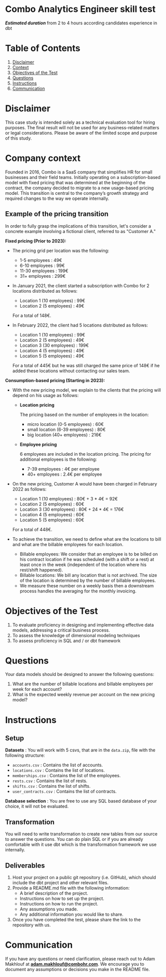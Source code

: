 
Combo Analytics Engineer skill test
================
***Estimated duration*** from 2 to 4 hours according candidates experience in dbt

# Table of Contents
1. [Disclaimer](#disclaimer)
2. [Context](#context)
3. [Objectives of the Test](#objectives-of-the-test)
4. [Questions](#questions)
5. [Instructions](#instructions)
6. [Communication](#communication)

# Disclaimer
This case study is intended solely as a technical evaluation tool for hiring purposes. The final result will not be used for any business-related matters or legal considerations. Please be aware of the limited scope and purpose of this study.

# Company context
Founded in 2016, Combo is a SaaS company that simplifies HR for small businesses and their field teams. Initially operating on a subscription-based model with fixed pricing that was determined at the beginning of the contract, the company decided to migrate to a new usage-based pricing model. This transition is central to the company’s growth strategy and required changes to the way we operate internally.

## Example of the pricing transition
In order to fully grasp the implications of this transition, let's consider a concrete example involving a fictional client, referred to as "Customer A."

**Fixed pricing (Prior to 2023):**
- The pricing grid per location was the following:
    - 1-5 employees : 49€
    - 6-10 employees : 99€
    - 11-30 employees : 199€
    - 31+ employees : 299€
- In January 2021, the client started a subscription with Combo for 2 locations distributed as follows:
    - Location 1 (10 employees) : 99€
    - Location 2 (5 employees) : 49€

    For a total of 148€.

- In February 2022, the client had 5 locations distributed as follows:
    - Location 1 (10 employees) : 99€
    - Location 2 (5 employees) : 49€
    - Location 3 (30 employees) : 199€
    - Location 4 (5 employees) : 49€
    - Location 5 (5 employees) : 49€

    For a total of 445€ but he was still charged the same price of 148€ if he added these locations without contacting our sales team.

**Consumption-based pricing (Starting in 2023):**
- With the new pricing model, we explain to the clients that the pricing will depend on his usage as follows:
    - **Location pricing**

        The pricing based on the number of employees in the location:
        - micro location (0-5 employees) : 60€
        - small location (6-39 employees) : 80€
        - big location (40+ employees) : 216€

    - **Employee pricing**

        6 employees are included in the location pricing. The pricing for additional employees is the following:
        - 7-39 employees : 4€ per employee
        - 40+ employees : 2.4€ per employee
- On the new pricing, Customer A would have been charged in February 2022 as follows:
    - Location 1 (10 employees) : 80€ + 3 * 4€ = 92€
    - Location 2 (5 employees) : 60€
    - Location 3 (30 employees) : 80€ + 24 * 4€ = 176€
    - Location 4 (5 employees) : 60€
    - Location 5 (5 employees) : 60€

    For a total of 448€.
- To achieve the transition, we need to define what are the locations to bill and what are the billable employees for each location.
    - Billable employees: We consider that an employee is to be billed on his contract location if he was scheduled (with a shift or a rest) at least once in the week (independent of the location where his rest/shift happened).
    - Billable locations: We bill any location that is not archived. The size of the location is determined by the number of billable employees.
    - We measure these number on a weekly basis then a downstream process handles the averaging for the monthly invoicing.

# Objectives of the Test
1. To evaluate proficiency in designing and implementing effective data models, addressing a critical business process.
2. To assess the knowledge of dimensional modeling techniques
3. To assess proficiency in SQL and / or dbt framework

# Questions
Your data models should be designed to answer the following questions:
1. What are the number of billable locations and billable employees per week for each account?
2. What is the expected weekly revenue per account on the new pricing model?

# Instructions
## Setup
**Datasets** : You will work with 5 csvs, that are in the `data.zip`, file with the following structure:
- `accounts.csv` : Contains the list of accounts.
- `locations.csv` : Contains the list of locations.
- `memberships.csv` : Contains the list of the employees.
- `rests.csv` : Contains the list of rests.
- `shifts.csv` : Contains the list of shifts.
- `user_contracts.csv` : Contains the list of contracts.

**Database selection** : You are free to use any SQL based database of your choice, it will not be evaluated.
## Transformation
You will need to write transformation to create new tables from our source to answer the questions. You can do plain SQL or if you are already comfortable with it use dbt which is the transformation framework we use internally.

## Deliverables
1. Host your project on a public git repository (i.e. GitHub), which should include the dbt project and other relevant files.
2. Provide a README.md file with the following information:
    - A brief description of the project.
    - Instructions on how to set up the project.
    - Instructions on how to run the project.
    - Any assumptions you made.
    - Any additional information you would like to share.
3. Once you have completed the test, please share the link to the repository with us.

# Communication
If you have any questions or need clarification, please reach out to Adam Makhlouf at **adam.makhlouf@combohr.com**. We encourage you to document any assumptions or decisions you make in the README file.